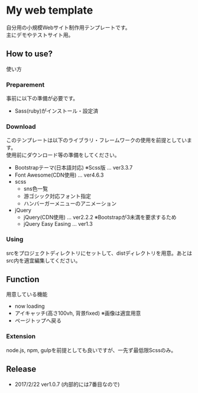 # My web template

自分用の小規模Webサイト制作用テンプレートです。  
主にデモやテストサイト用。

## How to use?

使い方

### Preparement

事前に以下の準備が必要です。

- Sass(ruby)がインストール・設定済

### Download

このテンプレートは以下のライブラリ・フレームワークの使用を前提としています。  
使用前にダウンロード等の準備をしてください。

- Bootstrapテーマ(日本語対応) ※Scss版 … ver3.3.7
- Font Awesome(CDN使用) … ver4.6.3
- scss
    + sns色一覧
    + 游ゴシック対応フォント指定
    + ハンバーガーメニューのアニメーション
- jQuery
    + jQuery(CDN使用) … ver2.2.2 ※Bootstrapが3未満を要求するため
    + jQuery Easy Easing … ver1.3

### Using

srcをプロジェクトディレクトリにセットして、distディレクトリを用意。あとはsrc内を適宜編集してください。

## Function

用意している機能

- now loading
- アイキャッチ(高さ100vh, 背景fixed) ※画像は適宜用意
- ページトップへ戻る

### Extension

node.js, npm, gulpを前提としても良いですが、一先ず最低限Scssのみ。

## Release

- 2017/2/22 ver1.0.7 (内部的には7番目なので)